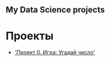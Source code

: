 ## My Data Science projects

# Проекты

* ['Проект 0. Игра: Угадай число'](https://github.com/Nyaksasss/sf_data_science/blob/main/project_0)
